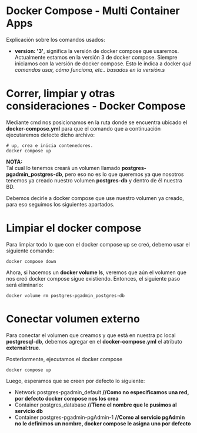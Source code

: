 # Docker Compose - Multi Container Apps

Explicación sobre los comandos usados:
- **version: '3'**, significa la versión de docker compose que usaremos. Actualmente estamos en la versión 3 de docker compose.
  Siempre iniciamos con la versión de docker compose. Esto le indica a docker *qué comandos usar, cómo funciona, etc.. basados en la versión.s*

# Correr, limpiar y otras consideraciones - Docker Compose
Mediante cmd nos posicionamos en la ruta donde se encuentra ubicado el **docker-compose.yml** para que el comando
que a continuación ejecutaremos detecte dicho archivo:
```
# up, crea e inicia contenedores.
docker compose up 
```
**NOTA:**  
Tal cual lo tenemos creará un volumen llamado **postgres-pgadmin_postgres-db**, pero eso no es lo que queremos ya
que nosotros tenemos ya creado nuestro volumen **postgres-db** y dentro de él nuestra BD. 

Debemos decirle a docker compose que use nuestro volumen ya creado, para eso seguimos los siguientes apartados.

# Limpiar el docker compose
Para limpiar todo lo que con el docker compose up se creó, debemo usar el siguiente comando:
```
docker compose down
```
Ahora, si hacemos un **docker volume ls**, veremos que aún el volumen que nos creó docker compose sigue existiendo. Entonces, el siguiente paso será eliminarlo:
```
docker volume rm postgres-pgadmin_postgres-db
```

# Conectar volumen externo
Para conectar el volumen que creamos y que está en nuestra pc local **postgresql-db**, debemos agregar en el 
**docker-compose.yml** el atributo **external:true**.

Posteriormente, ejecutamos el docker compose
```
docker compose up
```
Luego, esperamos que se creen por defecto lo siguiente:
- Network postgres-pgadmin_default **//Como no especificamos una red, por defecto docker compose nos los crea**
- Container postgres_database **//Tiene el nombre que le pusimos al servicio db**
- Container postgres-pgadmin-pgAdmin-1 **//Como al servicio pgAdmin no le definimos un nombre, docker compose le asigna uno por defecto**